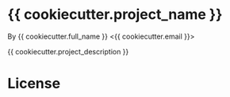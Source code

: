 # {{ cookiecutter.project_name }}

By {{ cookiecutter.full_name }} <{{ cookiecutter.email }}>

{{ cookiecutter.project_description }}

# License